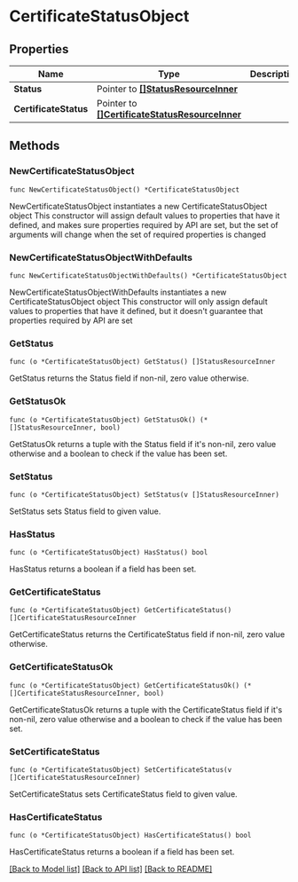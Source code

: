 # CertificateStatusObject

## Properties

Name | Type | Description | Notes
------------ | ------------- | ------------- | -------------
**Status** | Pointer to [**[]StatusResourceInner**](StatusResourceInner.md) |  | [optional] 
**CertificateStatus** | Pointer to [**[]CertificateStatusResourceInner**](CertificateStatusResourceInner.md) |  | [optional] 

## Methods

### NewCertificateStatusObject

`func NewCertificateStatusObject() *CertificateStatusObject`

NewCertificateStatusObject instantiates a new CertificateStatusObject object
This constructor will assign default values to properties that have it defined,
and makes sure properties required by API are set, but the set of arguments
will change when the set of required properties is changed

### NewCertificateStatusObjectWithDefaults

`func NewCertificateStatusObjectWithDefaults() *CertificateStatusObject`

NewCertificateStatusObjectWithDefaults instantiates a new CertificateStatusObject object
This constructor will only assign default values to properties that have it defined,
but it doesn't guarantee that properties required by API are set

### GetStatus

`func (o *CertificateStatusObject) GetStatus() []StatusResourceInner`

GetStatus returns the Status field if non-nil, zero value otherwise.

### GetStatusOk

`func (o *CertificateStatusObject) GetStatusOk() (*[]StatusResourceInner, bool)`

GetStatusOk returns a tuple with the Status field if it's non-nil, zero value otherwise
and a boolean to check if the value has been set.

### SetStatus

`func (o *CertificateStatusObject) SetStatus(v []StatusResourceInner)`

SetStatus sets Status field to given value.

### HasStatus

`func (o *CertificateStatusObject) HasStatus() bool`

HasStatus returns a boolean if a field has been set.

### GetCertificateStatus

`func (o *CertificateStatusObject) GetCertificateStatus() []CertificateStatusResourceInner`

GetCertificateStatus returns the CertificateStatus field if non-nil, zero value otherwise.

### GetCertificateStatusOk

`func (o *CertificateStatusObject) GetCertificateStatusOk() (*[]CertificateStatusResourceInner, bool)`

GetCertificateStatusOk returns a tuple with the CertificateStatus field if it's non-nil, zero value otherwise
and a boolean to check if the value has been set.

### SetCertificateStatus

`func (o *CertificateStatusObject) SetCertificateStatus(v []CertificateStatusResourceInner)`

SetCertificateStatus sets CertificateStatus field to given value.

### HasCertificateStatus

`func (o *CertificateStatusObject) HasCertificateStatus() bool`

HasCertificateStatus returns a boolean if a field has been set.


[[Back to Model list]](../README.md#documentation-for-models) [[Back to API list]](../README.md#documentation-for-api-endpoints) [[Back to README]](../README.md)


